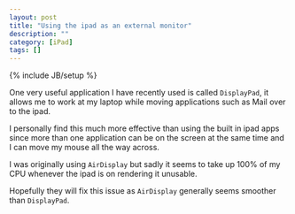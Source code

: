 ```yaml
---
layout: post
title: "Using the ipad as an external monitor"
description: ""
category: [iPad]
tags: []
---
```

{% include JB/setup %}

One very useful application I have recently used is called `DisplayPad`, it allows me to work at my laptop while moving applications such as Mail over to the ipad.

I personally find this much more effective than using the built in ipad apps since more than one application can be on the screen at the same time and I can move my mouse all the way across.

I was originally using `AirDisplay` but sadly it seems to take up 100% of my CPU whenever the ipad is on rendering it unusable.

Hopefully they will fix this issue as `AirDisplay` generally seems smoother than `DisplayPad`.
